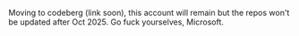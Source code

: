 Moving to codeberg (link soon), this account will remain but the repos won't be updated after Oct 2025.
Go fuck yourselves, Microsoft.
<!---
aapis/aapis is a ✨ special ✨ repository because its `README.md` (this file) appears on your GitHub profile.
You can click the Preview link to take a look at your changes.
--->
